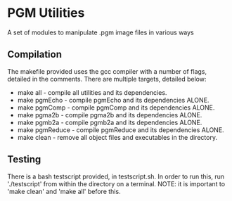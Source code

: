 # PGM Utilities

A set of modules to manipulate .pgm image files in various ways 

## Compilation

The makefile provided uses the gcc compiler with a number of flags, detailed in the comments. There are multiple targets, detailed below:

 - make all - compile all utilities and its dependencies.
 - make pgmEcho - compile pgmEcho and its dependencies ALONE.
 - make pgmComp - compile pgmComp and its dependencies ALONE.
 - make pgma2b - compile pgma2b and its dependencies ALONE.
 - make pgmb2a - compile pgmb2a and its dependencies ALONE.
 - make pgmReduce - compile pgmReduce and its dependencies ALONE.
 - make clean - remove all object files and executables in the directory.

## Testing

There is a bash testscript provided, in testscript.sh. In order to run this, run './testscript' from within the directory on a terminal. NOTE: it is important to 'make clean' and 'make all' before this.
